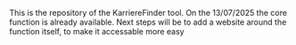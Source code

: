 This is the repository of the KarriereFinder tool. 
On the 13/07/2025 the core function is already available. 
Next steps will be to add a website around the function itself, to make it accessable more easy
